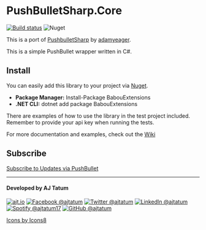 # PushBulletSharp.Core

[![Build status](https://ci.appveyor.com/api/projects/status/2um6nsg5bub058nv/branch/master?svg=true)](https://ci.appveyor.com/project/ajtatum/babouextensions/branch/master) ![Nuget](https://img.shields.io/nuget/dt/PushBulletSharp.Core)

This is a port of [PushbulletSharp](https://github.com/adamyeager/PushbulletSharp) by [adamyeager](https://github.com/adamyeager).

This is a simple PushBullet wrapper written in C#.

## Install

You can easily add this library to your project via [Nuget](https://www.nuget.org/packages/PushBulletSharp.Core/).

* **Package Manager:** Install-Package BabouExtensions
* **.NET CLI:** dotnet add package BabouExtensions

There are examples of how to use the library in the test project included. Remember to provide your api key when running the tests.

For more documentation and examples, check out the [Wiki](https://github.com/ajtatum/PushBulletSharp.Core/wiki)

## Subscribe

[Subscribe to Updates via PushBullet](https://www.pushbullet.com/channel?tag=pushbulletsharpcore)

---

#### Developed by AJ Tatum

[![ajt.io](https://img.icons8.com/clouds/50/000000/domain.png "ajt.io")](https://ajt.io/)
[![Facebook @ajtatum](https://img.icons8.com/clouds/50/000000/facebook-new.png "Facebook @ajtatum")](https://ajt.io/go/fb)
[![Twitter @ajtatum](https://img.icons8.com/clouds/50/000000/twitter.png "Twitter @ajtatum")](https://ajt.io/go/twitter)
[![LinkedIn @ajtatum](https://img.icons8.com/clouds/50/000000/linkedin.png "LinkedIn @ajtatum")](https://ajt.io/go/linkedin)
[![Spotify @ajtatum17](https://img.icons8.com/clouds/50/000000/spotify.png "Spotify @ajtatum17")](https://ajt.io/go/spotify)
[![GitHub @ajtatum](https://img.icons8.com/clouds/50/000000/github.png "GitHub @ajtatum")](https://ajt.io/go/github)

[Icons by Icons8](https://icons8.com/)
